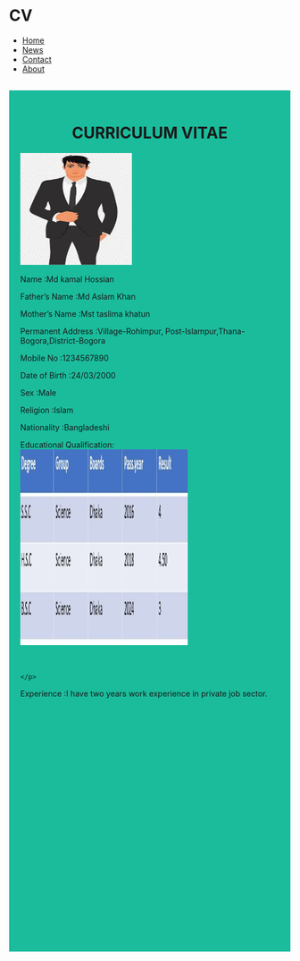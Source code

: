 # CV
<!DOCTYPE html>
<html>
<head>
<style>
body {margin:0;}

ul {
  list-style-type: none;
  margin: 0;
  padding: 0;
  overflow: hidden;
  background-color: #333;
  position: fixed;
  top: 0;
  width: 100%;
}

li {
  float: left;
}

li a {
  display: block;
  color: white;
  text-align: center;
  padding: 14px 16px;
  text-decoration: none;
}

li a:hover:not(.active) {
  background-color: #111;
}

.active {
  background-color: #04AA6D;
}
</style>
</head>
<body>

<ul>
  <li><a class="active" href="#home">Home</a></li>
  <li><a href="#news">News</a></li>
  <li><a href="#contact">Contact</a></li>
  <li><a href="#about">About</a></li>
</ul>

<div style="padding:20px;margin-top:30px;background-color:#1abc9c;height:1500px;">
 <CENTER> <h1> CURRICULUM VITAE</h1></CENTER>
 
<img src="images.jpg.jpg" width="200" height="200">

  <p>Name					            :Md kamal Hossian</p>
  <p>Father’s Name				    :Md Aslam Khan    </p>
  <p>Mother’s Name			    	:Mst taslima khatun</p>
  <p>Permanent Address	    	:Village-Rohimpur,
                              Post-Islampur,Thana-Bogora,District-Bogora</p>
  <p>Mobile No				        :1234567890</p>
  <p>Date of Birth			    	:24/03/2000</p>
  <p>Sex					            :Male</p>
  <p>Religion			         	  :Islam</p>
  <p>Nationality			      	:Bangladeshi</p>
  <p>Educational Qualification: <br>  
    <img src="cv1.jpg" width="300" height="350">  </p></br> </color>            
    
    </p>
  
  <p>Experience              :I have two years work experience in private job sector.</p>
</div>

</body>
</html>
